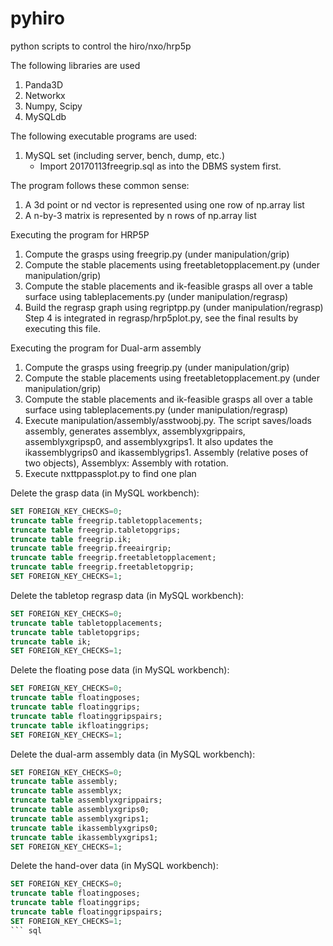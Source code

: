 # pyhiro
python scripts to control the hiro/nxo/hrp5p

The following libraries are used

1. Panda3D
2. Networkx
3. Numpy, Scipy
4. MySQLdb

The following executable programs are used:

1. MySQL set (including server, bench, dump, etc.)
    * Import 20170113freegrip.sql as into the DBMS system first.

The program follows these common sense:

1. A 3d point or nd vector is represented using one row of np.array list
2. A n-by-3 matrix is represented by n rows of np.array list

Executing the program for HRP5P

1. Compute the grasps using freegrip.py (under manipulation/grip)
2. Compute the stable placements using freetabletopplacement.py (under manipulation/grip)
3. Compute the stable placements and ik-feasible grasps all over a table surface using tableplacements.py (under manipulation/regrasp)
4. Build the regrasp graph using regriptpp.py (under manipulation/regrasp)
Step 4 is integrated in regrasp/hrp5plot.py, see the final results by executing this file.

Executing the program for Dual-arm assembly

1. Compute the grasps using freegrip.py (under manipulation/grip)
2. Compute the stable placements using freetabletopplacement.py (under manipulation/grip)
3. Compute the stable placements and ik-feasible grasps all over a table surface using tableplacements.py (under manipulation/regrasp)
4. Execute manipulation/assembly/asstwoobj.py. The script saves/loads assembly, generates assemblyx,
assemblyxgrippairs, assemblyxgripsp0, and assemblyxgrips1. It also updates the ikassemblygrips0 and
ikassemblygrips1. Assembly (relative poses of two objects), Assemblyx: Assembly with rotation.
5. Execute nxttppassplot.py to find one plan

Delete the grasp data (in MySQL workbench):
```sql
SET FOREIGN_KEY_CHECKS=0;
truncate table freegrip.tabletopplacements;
truncate table freegrip.tabletopgrips;
truncate table freegrip.ik;
truncate table freegrip.freeairgrip;
truncate table freegrip.freetabletopplacement;
truncate table freegrip.freetabletopgrip;
SET FOREIGN_KEY_CHECKS=1;
```

Delete the tabletop regrasp data (in MySQL workbench):
```sql
SET FOREIGN_KEY_CHECKS=0;
truncate table tabletopplacements;
truncate table tabletopgrips;
truncate table ik;
SET FOREIGN_KEY_CHECKS=1;
```

Delete the floating pose data (in MySQL workbench):
```sql
SET FOREIGN_KEY_CHECKS=0;
truncate table floatingposes;
truncate table floatinggrips;
truncate table floatinggripspairs;
truncate table ikfloatinggrips;
SET FOREIGN_KEY_CHECKS=1;
```

Delete the dual-arm assembly data (in MySQL workbench):
```sql
SET FOREIGN_KEY_CHECKS=0;
truncate table assembly;
truncate table assemblyx;
truncate table assemblyxgrippairs;
truncate table assemblyxgrips0;
truncate table assemblyxgrips1;
truncate table ikassemblyxgrips0;
truncate table ikassemblyxgrips1;
SET FOREIGN_KEY_CHECKS=1;
```

Delete the hand-over data (in MySQL workbench):
``` sql
SET FOREIGN_KEY_CHECKS=0;
truncate table floatingposes;
truncate table floatinggrips;
truncate table floatinggripspairs;
SET FOREIGN_KEY_CHECKS=1;
``` sql